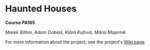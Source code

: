 # Haunted Houses

**Course PA165**

*Marek Bőhm*, *Adam Dobiáš*, *Klára Kufová*, *Mário Majernik*

For more information about the project, see the project's [Wiki page](https://github.com/klarakufova/PA165-HauntedHouses/wiki).

